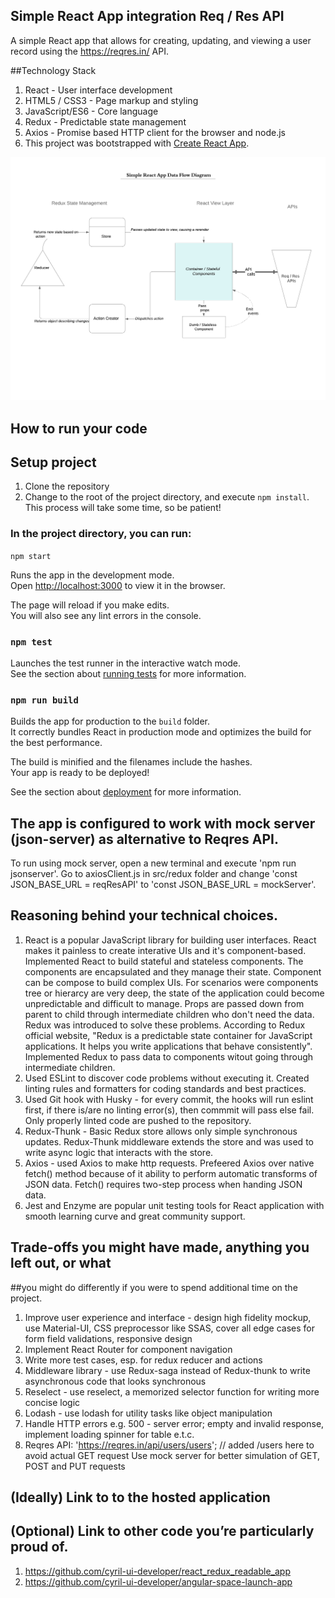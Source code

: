 
## Simple React App integration Req / Res API
 A simple React app that allows for creating, updating, and viewing a user record using the https://reqres.in/ API.

##Technology Stack
1. React - User interface development
2. HTML5 / CSS3 - Page markup and styling
3. JavaScript/ES6 - Core language
4. Redux - Predictable state management
5. Axios - Promise based HTTP client for the browser and node.js
6. This project was bootstrapped with [Create React App](https://github.com/facebook/create-react-app).



![Simple React App Data Flow Diagram](./src/images/simplereactapp.png)
## How to run your code
## Setup project
1. Clone the repository
2. Change to the root of the project directory, and execute `npm install`. This process will take some time, so be patient!

### In the project directory, you can run:

 `npm start`

Runs the app in the development mode.<br>
Open [http://localhost:3000](http://localhost:3000) to view it in the browser.

The page will reload if you make edits.<br>
You will also see any lint errors in the console.

### `npm test`

Launches the test runner in the interactive watch mode.<br>
See the section about [running tests](https://facebook.github.io/create-react-app/docs/running-tests) for more information.

### `npm run build`

Builds the app for production to the `build` folder.<br>
It correctly bundles React in production mode and optimizes the build for the best performance.

The build is minified and the filenames include the hashes.<br>
Your app is ready to be deployed!

See the section about [deployment](https://facebook.github.io/create-react-app/docs/deployment) for more information.

## The app is configured to work with mock server (json-server) as alternative to Reqres API. 
To run using mock server, open a new terminal and execute 'npm run jsonserver'. Go to axiosClient.js in src/redux folder and change 'const JSON_BASE_URL = reqResAPI' to 'const JSON_BASE_URL = mockServer'. 

## Reasoning behind your technical choices.
1. React is a popular JavaScript library for building user interfaces. React makes it painless to create interative UIs and it's  component-based. Implemented React to build stateful and stateless components.
The components are encapsulated and they manage their state. Component can be compose to build complex UIs. For scenarios were components tree or hierarcy are very deep, the state of the application could become unpredictable and difficult to manage. Props are passed down from parent to child through intermediate children who don't need the data. Redux was introduced to solve these problems. According to Redux official website, "Redux is a predictable state container for JavaScript applications. It helps you write applications that behave consistently". Implemented Redux to pass data to components witout going through intermediate children. 
2. Used ESLint to discover code problems without executing it. Created linting rules and formatters for coding standards and best practices. 
3. Used Git hook with Husky - for every commit, the hooks will run eslint first, if there is/are no linting error(s), then commmit will pass else fail. Only properly linted code are pushed to the repository. 
4. Redux-Thunk - Basic Redux store allows only simple synchronous updates. Redux-Thunk middleware extends the store and was used to write async logic that interacts with the store.
5. Axios  - used Axios to make http requests. Prefeered Axios over native fetch() method because of it ability to perform automatic transforms of JSON data. Fetch() requires two-step process when handing JSON data.
6. Jest and Enzyme are popular unit testing tools for React application with smooth learning curve and great community support.

## Trade-offs you might have made, anything you left out, or what
##you might do differently if you were to spend additional time on the project.
1. Improve user experience and interface - design high fidelity mockup, use Material-UI, CSS preprocessor like SSAS, cover all edge cases for form field validations, responsive design
2. Implement React Router for component navigation
3. Write more test cases, esp. for redux reducer and actions
4. Middleware library - use Redux-saga instead of Redux-thunk to write asynchronous code that looks synchronous
5. Reselect - use reselect, a memorized selector function for writing more concise logic
6. Lodash - use lodash for utility tasks like object manipulation 
7. Handle HTTP errors e.g. 500 - server error;  empty and invalid response, implement loading spinner for table e.t.c.
8. Reqres API: 'https://reqres.in/api/users/users'; // added /users here to avoid actual GET request
   Use mock server for better simulation of GET, POST and PUT requests 

## (Ideally) Link to to the hosted application
## (Optional) Link to other code you’re particularly proud of.
1. https://github.com/cyril-ui-developer/react_redux_readable_app
2. https://github.com/cyril-ui-developer/angular-space-launch-app


